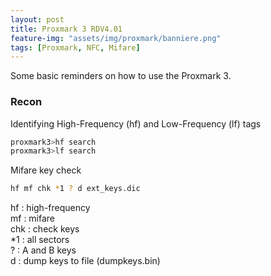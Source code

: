```yaml
---
layout: post
title: Proxmark 3 RDV4.01
feature-img: "assets/img/proxmark/banniere.png"
tags: [Proxmark, NFC, Mifare]
---
```


Some basic reminders on how to use the Proxmark 3.  

### Recon

Identifying High-Frequency (hf) and Low-Frequency (lf) tags
```bash
proxmark3>hf search
proxmark3>lf search
```

Mifare key check
```bash
hf mf chk *1 ? d ext_keys.dic
```
hf : high-frequency  
mf : mifare  
chk : check keys  
*1 : all sectors  
? : A and B keys  
d : dump keys to file (dumpkeys.bin)